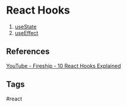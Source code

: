 # React Hooks

1. [useState](../202401220020)  
2. [useEffect](../202401220026)

## References
[YouTube - Fireship - 10 React Hooks Explained](https://www.youtube.com/watch?v=TNhaISOUy6Q)

## Tags
#react
